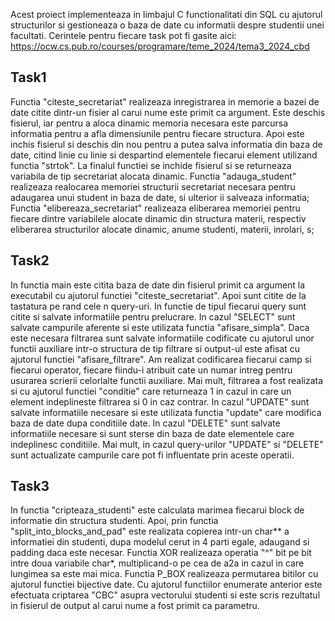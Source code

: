Acest proiect implementeaza in limbajul C functionalitati din SQL cu ajutorul structurilor si gestioneaza o baza de date cu informatii despre studentii unei facultati.
Cerintele pentru fiecare task pot fi gasite aici: https://ocw.cs.pub.ro/courses/programare/teme_2024/tema3_2024_cbd

## Task1

Functia "citeste_secretariat" realizeaza inregistrarea in memorie a bazei de date citite dintr-un fisier al carui nume este primit ca argument. Este deschis fisierul, iar pentru a aloca dinamic memoria necesara este parcursa informatia pentru a afla dimensiunile pentru fiecare structura. Apoi este inchis fisierul si deschis din nou pentru a putea salva informatia din baza de date, citind linie cu linie si despartind elementele fiecarui element utilizand functia "strtok". La finalul functiei se inchide fisierul si se returneaza variabila de tip secretariat alocata dinamic.
Functia "adauga_student" realizeaza realocarea memoriei structurii secretariat necesara pentru adaugarea unui student in baza de date, si ulterior ii salveaza informatia;
Functia "elibereaza_secretariat" realizeaza eliberarea memoriei pentru fiecare dintre variabilele alocate dinamic din structura materii, respectiv eliberarea structurilor alocate dinamic, anume studenti, materii, inrolari, s;

## Task2

In functia main este citita baza de date din fisierul primit ca argument la executabil cu ajutorul functiei "citeste_secretariat". Apoi sunt citite de la tastatura pe rand cele n query-uri. In functie de tipul fiecarui query sunt citite si salvate informatiile pentru prelucrare. In cazul "SELECT" sunt salvate campurile aferente si este utilizata functia "afisare_simpla". Daca este necesara filtrarea sunt salvate informatiile codificate cu ajutorul unor functii auxiliare intr-o structura de tip filtrare si output-ul este afisat cu ajutorul functiei "afisare_filtrare". Am realizat codificarea fiecarui camp si fiecarui operator, fiecare fiindu-i atribuit cate un numar intreg pentru usurarea scrierii celorlalte functii auxiliare. Mai mult, filtrarea a fost realizata si cu ajutorul functiei "conditie" care returneaza 1 in cazul in care un element indeplineste filtrarea si 0 in caz contrar. In cazul "UPDATE" sunt salvate informatiile necesare si este utilizata functia "update" care modifica baza de date dupa conditiile date. In cazul "DELETE" sunt salvate informatiile necesare si sunt sterse din baza de date elementele care indeplinesc conditiile. Mai mult, in cazul query-urilor "UPDATE" si "DELETE" sunt actualizate campurile care pot fi influentate prin aceste operatii.

## Task3

In functia "cripteaza_studenti" este calculata marimea fiecarui block de informatie din structura studenti. Apoi, prin functia "split_into_blocks_and_pad" este realizata copierea intr-un char** a informatiei din studenti, dupa modelul cerut in 4 parti egale, adaugand si padding daca este necesar. Functia XOR realizeaza operatia "^" bit pe bit intre doua variabile char*, multiplicand-o pe cea de a2a in cazul in care lungimea sa este mai mica. Functia P_BOX realizeaza permutarea bitilor cu ajutorul functiei bijective date. Cu ajutorul functiilor enumerate anterior este efectuata criptarea "CBC" asupra vectorului studenti si este scris rezultatul in fisierul de output al carui nume a fost primit ca parametru.
